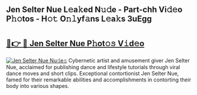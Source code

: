 ## Jen Selter Nue L𝚎a𝚔ed N𝚞𝚍e - Part-chh Vi𝚍𝚎o P𝚑𝚘tos - H𝚘𝚝 O𝚗𝚕yf𝚊ns L𝚎a𝚔s 3uEgg

# <h2><a href="http://kf2dco.oniu.top/?m=Jen+Selter+Nue">🔗👉 🔴 Jen Selter Nue P𝚑ot𝚘𝚜 V𝚒d𝚎o</a></h2>

[![Jen Selter Nue Nu𝚍e𝚜](https://i.imgur.com/0qMVB7G.gif)](http://kf2dco.oniu.top/?m=Jen+Selter+Nue)
Cybernetic artist and amusement giver Jen Selter Nue, acclaimed for publishing dance and lifestyle tutorials through viral dance moves and short clips. Exceptional contortionist Jen Selter Nue, famed for their remarkable abilities and accomplishments in contorting their body into various shapes.  
